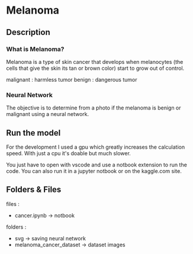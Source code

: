 # Melanoma

## Description
### What is Melanoma?
Melanoma is a type of skin cancer that develops when melanocytes (the cells that give the skin its tan or brown color) start to grow out of control.

malignant : harmless tumor
benign : dangerous tumor

### Neural Network
The objective is to determine from a photo if the melanoma is benign or malignant using a neural network.

## Run the model
For the development I used a gpu which greatly increases the calculation speed.
With just a cpu it's doable but much slower.

You just have to open with vscode and use a notbook extension to run the code.
You can also run it in a jupyter notbook or on the <a>kaggle.com</a> site.


## Folders & Files
files :
- cancer.ipynb -> notbook

folders : 
- svg -> saving neural network
- melanoma_cancer_dataset -> dataset images
